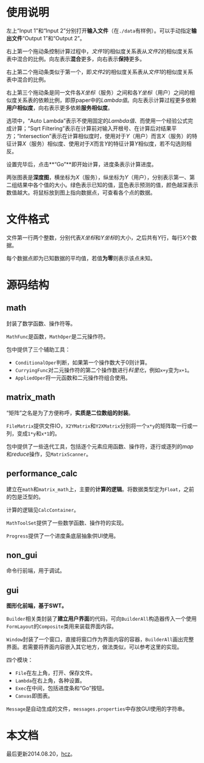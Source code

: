 使用说明
===

左上“Input 1”和“Input 2”分别打开**输入文件**（在`./data`有样例）。可以手动指定**输出文件**“Output 1”和“Output 2”。

右上第一个拖动条控制计算过程中，*文件1*的相似度关系表从*文件2*的相似度关系表中混合的比例。向左表示**混合**更多，向右表示**保持**更多。

右上第二个拖动条类似于第一个，即*文件2*的相似度关系表从*文件1*的相似度关系表中混合的比例。

右上第三个拖动条是同一文件各*X坐标*（服务）之间和各*Y坐标*（用户）之间的相似度关系表的依赖比例，即原paper中的*Lambda值*。向左表示计算过程更多依赖**用户相似度**，向右表示更多依赖**服务相似度**。

选项中，“Auto Lambda”表示不使用固定的*Lambda值*、而使用一个经验公式完成计算；“Sqrt Filtering”表示在计算前对输入开根号、在计算后对结果平方；“Intersection”表示在计算相似度时，使用对于*Y*（用户）而言*X*（服务）的特征计算*X*（服务）相似度、使用对于*X*而言*Y*的特征计算*Y*相似度，若不勾选则相反。

设置完毕后，点击**“Go”**即开始计算，进度条表示计算进度。

两张图表是**深度图**，横坐标为*X*（服务），纵坐标为*Y*（用户），分别表示第一、第二组结果中各个值的大小。绿色表示已知的值，蓝色表示预测的值，颜色越深表示数值越大。将鼠标放到图上指向数据点，可查看各个点的数据。

文件格式
===

文件第一行两个整数，分别代表*X坐标*和*Y坐标*的大小，之后共有*Y*行，每行*X*个数据。

每个数据点即为已知数据的平均值，若值**为零**则表示该点未知。

源码结构
===

math
---

封装了数学函数、操作符等。

`MathFunc`是函数，`MathOper`是二元操作符。

包中提供了三个辅助工具：

* `ConditionalOper`判断，如果第一个操作数大于0则计算。
* `CurryingFunc`对二元操作符的第二个操作数进行*科里化*，例如`x+y`变为`x+1`。
* `AppliedOper`将一元函数和二元操作符组合使用。

matrix_math
---

“矩阵”之名是为了方便称呼，**实质是二位数组的封装**。

`FileMatrix`提供文件IO，`X2YMatrix`和`Y2XMatrix`分别将一个`x*y`的矩阵取一行或一列，变成`1*y`和`x*1`的。

包中提供了一些迭代工具，包括逐个元素应用函数、操作符，逐行或逐列的*map*和*reduce*操作，见`MatrixScanner`。

performance_calc
---

建立在`math`和`matrix_math`上，主要的**计算的逻辑**。将数据类型定为`Float`，之前的包是泛型的。

计算的逻辑见`CalcContainer`。

`MathToolSet`提供了一些数学函数、操作符的实现。

`Progress`提供了一个进度条底层抽象供UI使用。

non_gui
---

命令行前端，用于调试。

gui
---

**图形化前端，基于SWT。**

`Builder`相关类封装了**建立用户界面**的代码，可向`BuilderAll`构造器传入一个使用`FormLayout`的`Composite`类用来装载界面内容。

`Window`封装了一个窗口，直接将窗口作为界面内容的容器，`BuilderAll`画出完整界面。若需要将界面内容嵌入其它地方，做法类似，可以参考这里的实现。

四个模块：

* `File`在左上角，打开、保存文件。
* `Lambda`在右上角，各种设置。
* `Exec`在中间，包括进度条和“Go”按钮。
* `Canvas`即图表。

`Message`是自动生成的文件，`messages.properties`中存放GUI使用的字符串。

本文档
===

最后更新2014.08.20，[hcz](mailto:h.cz@qq.com)。
